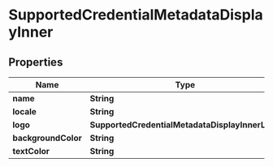 # SupportedCredentialMetadataDisplayInner

## Properties

| Name                | Type                                            | Description | Notes      |
| ------------------- | ----------------------------------------------- | ----------- | ---------- |
| **name**            | **String**                                      |             |            |
| **locale**          | **String**                                      |             | [optional] |
| **logo**            | **SupportedCredentialMetadataDisplayInnerLogo** |             | [optional] |
| **backgroundColor** | **String**                                      |             | [optional] |
| **textColor**       | **String**                                      |             | [optional] |
